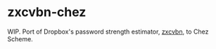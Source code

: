 # zxcvbn-chez
WIP. Port of Dropbox's password strength estimator, [zxcvbn](https://github.com/dropbox/zxcvbn), to Chez Scheme.
